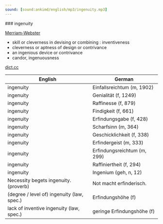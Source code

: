 ```yaml
---
sound: [sound:ankimd/english/mp3/ingenuity.mp3]
---
```


\### ingenuity

[Merriam-Webster](https://www.merriam-webster.com/dictionary/ingenuity)

- skill or cleverness in devising or combining : inventiveness
- cleverness or aptness of design or contrivance
- an ingenious device or contrivance
- candor, ingenuousness

[dict.cc](https://www.dict.cc/ingenuity)

| English        | German       |
| -------------- | ------------ |
| ingenuity | Einfallsreichtum (m, 1902) |
| ingenuity | Genialität (f, 1249) |
| ingenuity | Raffinesse (f, 879) |
| ingenuity | Findigkeit (f, 661) |
| ingenuity | Erfindungsgabe (f, 428) |
| ingenuity | Scharfsinn (m, 364) |
| ingenuity | Geschicklichkeit (f, 338) |
| ingenuity | Erfindergeist (m, 333) |
| ingenuity | Erfindungsreichtum (m, 299) |
| ingenuity | Raffiniertheit (f, 294) |
| ingenuity | Ingenium (geh, n, 12) |
| Necessity begets ingenuity. (proverb) | Not macht erfinderisch. |
| (degree / level of) ingenuity (law, spec.) | Erfindungshöhe (f) |
| lack of inventive ingenuity (law, spec.) | geringe Erfindungshöhe (f) |
